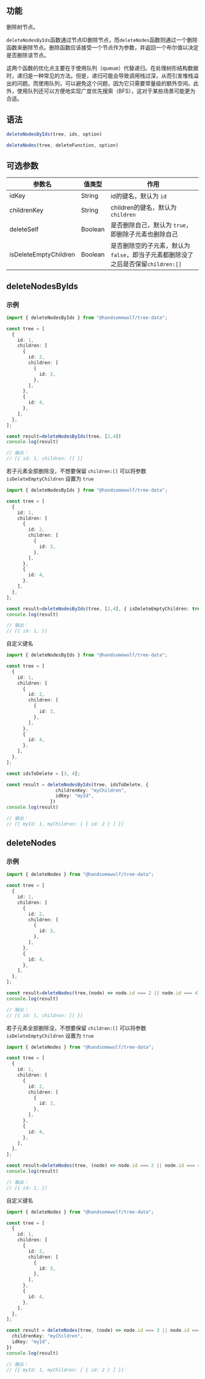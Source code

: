 ## 功能

删除树节点。

`deleteNodesByIds`函数通过节点ID删除节点，而`deleteNodes`函数则通过一个删除函数来删除节点。删除函数应该接受一个节点作为参数，并返回一个布尔值以决定是否删除该节点。

这两个函数的优化点主要在于使用队列（queue）代替递归。在处理树形结构数据时，递归是一种常见的方法。但是，递归可能会导致调用栈过深，从而引发堆栈溢出的问题。而使用队列，可以避免这个问题，因为它只需要常量级的额外空间。此外，使用队列还可以方便地实现广度优先搜索（BFS），这对于某些场景可能更为合适。

## 语法

```TypeScript
deleteNodesByIds(tree, ids, option)

deleteNodes(tree, deleteFunction, option)
```

## 可选参数

| 参数名 | 值类型 | 作用 |
| --- | --- | --- |
| idKey | String | id的键名，默认为 `id` |
| childrenKey | String | children的键名，默认为 `children` |
| deleteSelf | Boolean | 是否删除自己，默认为 `true`，即删除子元素也删除自己 |
| isDeleteEmptyChildren | Boolean | 是否删除空的子元素，默认为 `false`，即当子元素都删除没了之后是否保留`children:[]` |

## deleteNodesByIds

### 示例

```TypeScript
import { deleteNodesByIds } from "@handsomewolf/tree-data";

const tree = [
  {
    id: 1,
    children: [
      {
        id: 2,
        children: [
          {
            id: 3,
          },
        ],
      },
      {
        id: 4,
      },
    ],
  },
];

const result=deleteNodesByIds(tree, [2,4])
console.log(result)

// 输出：
// [{ id: 1, children: [] }]
```

若子元素全部删除没，不想要保留 `children:[]` 可以将参数 `isDeleteEmptyChildren` 设置为 `true`

```TypeScript
import { deleteNodesByIds } from "@handsomewolf/tree-data";

const tree = [
  {
    id: 1,
    children: [
      {
        id: 2,
        children: [
          {
            id: 3,
          },
        ],
      },
      {
        id: 4,
      },
    ],
  },
];

const result=deleteNodesByIds(tree, [2,4], { isDeleteEmptyChildren: true })
console.log(result)

// 输出：
// [{ id: 1, }]
```

自定义键名

```TypeScript
import { deleteNodesByIds } from "@handsomewolf/tree-data";

const tree = [
  {
    id: 1,
    children: [
      {
        id: 2,
        children: [
          {
            id: 3,
          },
        ],
      },
      {
        id: 4,
      },
    ],
  },
];

const idsToDelete = [3, 4];

const result = deleteNodesByIds(tree, idsToDelete, {
                  childrenKey: "myChildren",
                  idKey: "myId",
                })
console.log(result)

// 输出：
// [{ myId: 1, myChildren: [ { id: 2 } ] }]
```

## deleteNodes


### 示例

```TypeScript
import { deleteNodes } from "@handsomewolf/tree-data";

const tree = [
  {
    id: 1,
    children: [
      {
        id: 2,
        children: [
          {
            id: 3,
          },
        ],
      },
      {
        id: 4,
      },
    ],
  },
];

const result=deleteNodes(tree,(node) => node.id === 2 || node.id === 4)
console.log(result)

// 输出：
// [{ id: 1, children: [] }]
```

若子元素全部删除没，不想要保留 `children:[]` 可以将参数 `isDeleteEmptyChildren` 设置为 `true`

```TypeScript
import { deleteNodes } from "@handsomewolf/tree-data";

const tree = [
  {
    id: 1,
    children: [
      {
        id: 2,
        children: [
          {
            id: 3,
          },
        ],
      },
      {
        id: 4,
      },
    ],
  },
];

const result=deleteNodes(tree, (node) => node.id === 2 || node.id === 4, { isDeleteEmptyChildren: true })
console.log(result)

// 输出：
// [{ id: 1, }]
```

自定义键名

```TypeScript
import { deleteNodes } from "@handsomewolf/tree-data";

const tree = [
  {
    id: 1,
    children: [
      {
        id: 2,
        children: [
          {
            id: 3,
          },
        ],
      },
      {
        id: 4,
      },
    ],
  },
];

const result = deleteNodes(tree, (node) => node.id === 3 || node.id === 4, {
  childrenKey: "myChildren",
  idKey: "myId",
})
console.log(result)

// 输出：
// [{ myId: 1, myChildren: [ { id: 2 } ] }]
```
